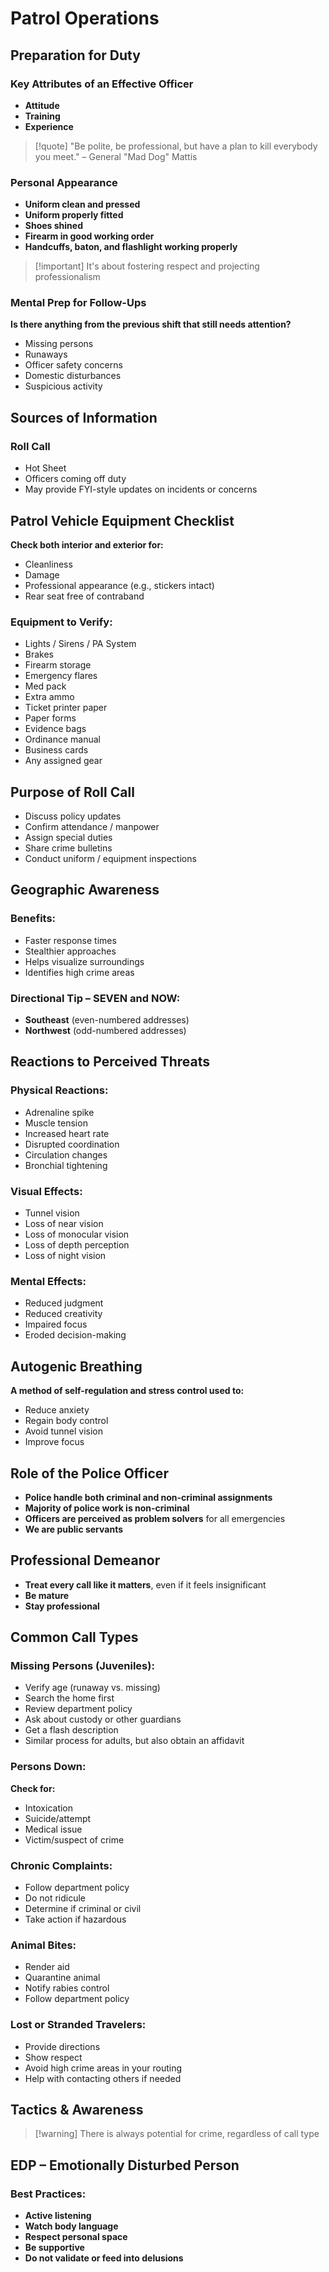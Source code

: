 # Patrol Operations

## Preparation for Duty

### Key Attributes of an Effective Officer
- **Attitude**
- **Training**
- **Experience**

> [!quote] "Be polite, be professional, but have a plan to kill everybody you meet." – General "Mad Dog" Mattis

### Personal Appearance
- **Uniform clean and pressed**
- **Uniform properly fitted**
- **Shoes shined**
- **Firearm in good working order**
- **Handcuffs, baton, and flashlight working properly**

> [!important] It's about fostering respect and projecting professionalism

### Mental Prep for Follow-Ups
**Is there anything from the previous shift that still needs attention?**
- Missing persons
- Runaways
- Officer safety concerns
- Domestic disturbances
- Suspicious activity

## Sources of Information

### Roll Call
- Hot Sheet
- Officers coming off duty
- May provide FYI-style updates on incidents or concerns

## Patrol Vehicle Equipment Checklist

**Check both interior and exterior for:**
- Cleanliness
- Damage
- Professional appearance (e.g., stickers intact)
- Rear seat free of contraband

### Equipment to Verify:
- Lights / Sirens / PA System
- Brakes
- Firearm storage
- Emergency flares
- Med pack
- Extra ammo
- Ticket printer paper
- Paper forms
- Evidence bags
- Ordinance manual
- Business cards
- Any assigned gear

## Purpose of Roll Call

- Discuss policy updates
- Confirm attendance / manpower
- Assign special duties
- Share crime bulletins
- Conduct uniform / equipment inspections

## Geographic Awareness

### Benefits:
- Faster response times
- Stealthier approaches
- Helps visualize surroundings
- Identifies high crime areas

### Directional Tip – SEVEN and NOW:
- **Southeast** (even-numbered addresses)
- **Northwest** (odd-numbered addresses)

## Reactions to Perceived Threats

### Physical Reactions:
- Adrenaline spike
- Muscle tension
- Increased heart rate
- Disrupted coordination
- Circulation changes
- Bronchial tightening

### Visual Effects:
- Tunnel vision
- Loss of near vision
- Loss of monocular vision
- Loss of depth perception
- Loss of night vision

### Mental Effects:
- Reduced judgment
- Reduced creativity
- Impaired focus
- Eroded decision-making

## Autogenic Breathing

**A method of self-regulation and stress control used to:**
- Reduce anxiety
- Regain body control
- Avoid tunnel vision
- Improve focus

## Role of the Police Officer

- **Police handle both criminal and non-criminal assignments**
- **Majority of police work is non-criminal**
- **Officers are perceived as problem solvers** for all emergencies
- **We are public servants**

## Professional Demeanor

- **Treat every call like it matters**, even if it feels insignificant
- **Be mature**
- **Stay professional**

## Common Call Types

### Missing Persons (Juveniles):
- Verify age (runaway vs. missing)
- Search the home first
- Review department policy
- Ask about custody or other guardians
- Get a flash description
- Similar process for adults, but also obtain an affidavit

### Persons Down:
**Check for:**
- Intoxication
- Suicide/attempt
- Medical issue
- Victim/suspect of crime

### Chronic Complaints:
- Follow department policy
- Do not ridicule
- Determine if criminal or civil
- Take action if hazardous

### Animal Bites:
- Render aid
- Quarantine animal
- Notify rabies control
- Follow department policy

### Lost or Stranded Travelers:
- Provide directions
- Show respect
- Avoid high crime areas in your routing
- Help with contacting others if needed

## Tactics & Awareness

> [!warning] There is always potential for crime, regardless of call type

## EDP – Emotionally Disturbed Person

### Best Practices:
- **Active listening**
- **Watch body language**
- **Respect personal space**
- **Be supportive**
- **Do not validate or feed into delusions**
